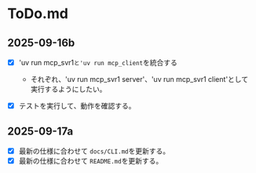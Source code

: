 # ToDo.md

## 2025-09-16b

  - [x] 'uv run mcp_svr1`と'uv run mcp_client`を統合する
    - それぞれ、'uv run mcp_svr1 server'、'uv run mcp_svr1 client'として実行するようにしたい。
  - [x] テストを実行して、動作を確認する。


## 2025-09-17a

  - [x] 最新の仕様に合わせて `docs/CLI.md`を更新する。
  - [x] 最新の仕様に合わせて `README.md`を更新する。

